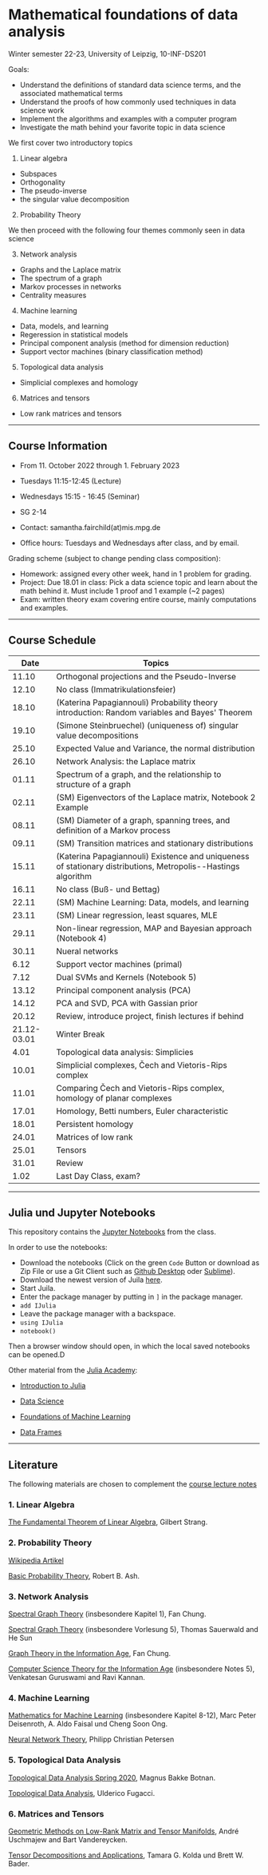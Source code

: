 # Mathematical foundations of data analysis
Winter semester 22-23, University of Leipzig, 10-INF-DS201

Goals:
- Understand the definitions of standard data science terms, and the associated mathematical terms
- Understand the proofs of how commonly used techniques in data science work
- Implement the algorithms and examples with a computer program
- Investigate the math behind your favorite topic in data science

We first cover two introductory topics
1. Linear algebra
  - Subspaces
  - Orthogonality
  - The pseudo-inverse
  - the singular value decomposition
2. Probability Theory

We then proceed with the following four themes commonly seen in data science

3. Network analysis
  - Graphs and the Laplace matrix
  - The spectrum of a graph
  - Markov processes in networks
  - Centrality measures
4. Machine learning
  - Data, models, and learning
  - Regeression in statistical models
  - Principal component analysis (method for dimension reduction)
  - Support vector machines (binary classification method)
5. Topological data analysis
  - Simplicial complexes and homology
6. Matrices and tensors
  - Low rank matrices and tensors
---

## Course Information 
- From 11. October 2022 through 1. February 2023
- Tuesdays 11:15-12:45 (Lecture)
- Wednesdays 15:15 - 16:45 (Seminar)
- SG 2-14

- Contact: samantha.fairchild(at)mis.mpg.de
- Office hours: Tuesdays and Wednesdays after class, and by email.

Grading scheme (subject to change pending class composition):
- Homework: assigned every other week, hand in 1 problem for grading.
- Project: Due 18.01 in class: Pick a data science topic and learn about the math behind it. Must include 1 proof and 1 example (~2 pages)
- Exam: written theory exam covering entire course, mainly computations and examples.

---
## Course Schedule

| Date | Topics |
|------|--------|
|  11.10    |  Orthogonal projections and the Pseudo-Inverse |
|12.10| No class (Immatrikulationsfeier)|
|  18.10    |   (Katerina Papagiannouli) Probability theory introduction: Random variables and Bayes' Theorem |
|  19.10    |   (Simone  Steinbruechel) (uniqueness of) singular value decompositions |
|25.10| Expected Value and Variance, the normal distribution|
|26.10| Network Analysis: the Laplace matrix|
|01.11| Spectrum of a graph, and the relationship to structure of a graph|
|02.11|(SM) Eigenvectors of the Laplace matrix, Notebook 2 Example|
|08.11|(SM) Diameter of a graph, spanning trees, and definition of a Markov process|
|09.11|(SM) Transition matrices and stationary distributions|
|15.11| (Katerina Papagiannouli) Existence and uniqueness of stationary distributions, Metropolis--Hastings algorithm |
|16.11| No class (Buß- und Bettag)|
|22.11|(SM) Machine Learning: Data, models, and learning |
|23.11|(SM) Linear regression, least squares, MLE|
|29.11| Non-linear regression, MAP and Bayesian approach (Notebook 4)|
|30.11| Nueral networks |
|6.12|Support vector machines (primal)|
|7.12| Dual SVMs and Kernels (Notebook 5)|
|13.12|Principal component analysis (PCA)|
|14.12| PCA and SVD, PCA with Gassian prior|
|20.12| Review, introduce project, finish lectures if behind|
|21.12-03.01|Winter Break|
|4.01| Topological data analysis: Simplicies|
|10.01| Simplicial complexes, Čech and Vietoris-Rips complex|
|11.01| Comparing Čech and Vietoris-Rips complex, homology of planar complexes|
|17.01| Homology, Betti numbers, Euler characteristic|
|18.01| Persistent homology|
|24.01| Matrices of low rank|
|25.01| Tensors|
|31.01| Review|
|1.02|Last Day Class, exam?|


---

## Julia und Jupyter Notebooks

This repository contains the [Jupyter Notebooks](https://github.com/skfairchild/MathData-Winter22-23) from the class.

In order to use the notebooks:

* Download the notebooks (Click on the green `Code` Button or download as Zip File or use a Git Client such as [Github Desktop](https://desktop.github.com) oder [Sublime](https://www.sublimemerge.com)).
* Download the newest version of Juila [here](https://julialang.org/downloads/).
* Start Juila.
* Enter the package manager by putting in `]` in the package manager.
* `add IJulia`
* Leave the package manager with a backspace.
* `using IJulia` 
* `notebook()` 

Then a browser window should open, in which the local saved notebooks can be opened.D

Other material from the [Julia Academy](https://github.com/JuliaAcademy):

* [Introduction to Julia](https://github.com/JuliaAcademy/Introduction-to-Julia)

* [Data Science](https://github.com/JuliaAcademy/DataScience)

* [Foundations of Machine Learning](https://github.com/JuliaAcademy/Foundations-of-Machine-Learning)

* [Data Frames](https://github.com/JuliaAcademy/DataFrames)

---

## Literature
The following materials are chosen to complement the [course lecture notes](https://raw.githubusercontent.com/skfairchild/MathData-Winter22-23/main/MathData.pdf)

### 1. Linear Algebra

[The Fundamental Theorem of Linear Algebra](https://www.engineering.iastate.edu/~julied/classes/CE570/Notes/strangpaper.pdf), Gilbert Strang.

### 2. Probability Theory

[Wikipedia Artikel](https://en.wikipedia.org/wiki/Probability_theory)

[Basic Probability Theory](https://faculty.math.illinois.edu/~r-ash/BPT/BPT.pdf), Robert B. Ash.

### 3. Network Analysis

[Spectral Graph Theory](https://mathweb.ucsd.edu/~fan/research/revised.html)
(insbesondere Kapitel 1), Fan Chung.

[Spectral Graph Theory](https://resources.mpi-inf.mpg.de/departments/d1/teaching/ws11/SGT/) (insbesondere Vorlesung 5), Thomas Sauerwald and He Sun

[Graph Theory in the Information Age](https://mathweb.ucsd.edu/~fan/wp/graph.pdf), Fan Chung.

[Computer Science Theory for the Information Age](https://www.cs.cmu.edu/~venkatg/teaching/CStheory-infoage/) (insbesondere Notes 5), Venkatesan Guruswami and Ravi Kannan.

### 4. Machine Learning

[Mathematics for Machine Learning](https://mml-book.github.io/book/mml-book.pdf) (insbesondere Kapitel 8-12), Marc Peter Deisenroth, A. Aldo Faisal und Cheng Soon Ong.

[Neural Network Theory](http://www.pc-petersen.eu/Neural_Network_Theory.pdf), Philipp Christian Petersen

### 5. Topological Data Analysis

[Topological Data Analysis Spring 2020](https://www.few.vu.nl/~botnan/lecture_notes.pdf), Magnus Bakke Botnan.

[Topological Data Analysis](https://fugacci.github.io/home/notes.html), Ulderico Fugacci.

### 6. Matrices and Tensors

[Geometric Methods on Low-Rank Matrix and Tensor Manifolds](https://link.springer.com/content/pdf/10.1007%2F978-3-030-31351-7_9.pdf), André Uschmajew and Bart Vandereycken.

[Tensor Decompositions and Applications](https://www.kolda.net/publication/TensorReview.pdf),
Tamara G. Kolda und Brett W. Bader.


